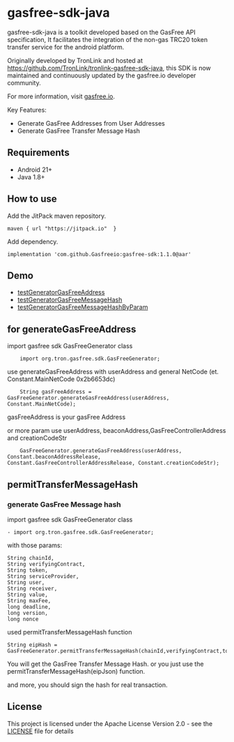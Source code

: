 # gasfree-sdk-java

gasfree-sdk-java is a toolkit developed based on the GasFree API specification,
It facilitates the integration of the non-gas TRC20 token transfer service for the android platform.

Originally developed by TronLink and hosted at https://github.com/TronLink/tronlink-gasfree-sdk-java, this SDK is now maintained and continuously updated by the gasfree.io developer community.

For more information, visit [gasfree.io](gasfree.io).


Key Features:

- Generate GasFree Addresses from User Addresses
- Generate GasFree Transfer Message Hash

## Requirements
- Android 21+
- Java 1.8+

## How to use
Add the JitPack maven repository.
```
maven { url "https://jitpack.io"  }
```
Add dependency.
```
implementation 'com.github.Gasfreeio:gasfree-sdk:1.1.0@aar'
```

## Demo
- [testGeneratorGasFreeAddress](./gasfree-sdk-java/src/test/java/org/tron/gasfree/sdk/GasFreeGeneratorTest.java)
- [testGeneratorGasFreeMessageHash](./gasfree-sdk-java/src/test/java/org/tron/gasfree/sdk/GasFreeGeneratorTest.java)
- [testGeneratorGasFreeMessageHashByParam](./gasfree-sdk-java/src/test/java/org/tron/gasfree/sdk/GasFreeGeneratorTest.java)
## for generateGasFreeAddress
import gasfree sdk GasFreeGenerator class
```
    import org.tron.gasfree.sdk.GasFreeGenerator;
```
use generateGasFreeAddress with userAddress and general NetCode (et. Constant.MainNetCode 0x2b6653dc)
```
    String gasFreeAddress = GasFreeGenerator.generateGasFreeAddress(userAddress, Constant.MainNetCode);
```
gasFreeAddress is your gasFree Address

or more param
use userAddress, beaconAddress,GasFreeControllerAddress and creationCodeStr
```
    GasFreeGenerator.generateGasFreeAddress(userAddress, Constant.beaconAddressRelease, Constant.GasFreeControllerAddressRelease, Constant.creationCodeStr);
```

## permitTransferMessageHash
### generate GasFree Message hash
import gasfree sdk GasFreeGenerator class
```
- import org.tron.gasfree.sdk.GasFreeGenerator;
```

with those params:
```
String chainId,
String verifyingContract,
String token,
String serviceProvider,
String user,
String receiver,
String value,
String maxFee,
long deadline,
long version,
long nonce
```
used permitTransferMessageHash function
```
String eipHash = GasFreeGenerator.permitTransferMessageHash(chainId,verifyingContract,token,serviceProvider,user,receiver,value,maxFee,deadline,version,nonce);
```
You will get the GasFree Transfer Message Hash.
or you just use the permitTransferMessageHash(eipJson) function.

and more, you should sign the hash for real transaction.
## License
This project is licensed under the Apache License Version 2.0 - see the [LICENSE](LICENSE) file for details
